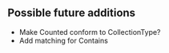 ## Possible future additions

- Make Counted conform to CollectionType?
- Add matching for Contains

